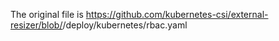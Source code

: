 The original file is https://github.com/kubernetes-csi/external-resizer/blob/<version>/deploy/kubernetes/rbac.yaml
